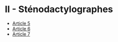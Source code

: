 # II - Sténodactylographes

- [Article 5](article-5.md)
- [Article 6](article-6.md)
- [Article 7](article-7.md)
